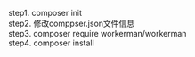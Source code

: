 step1. composer init  
step2. 修改comppser.json文件信息  
step3. composer require workerman/workerman  
step4. composer install
